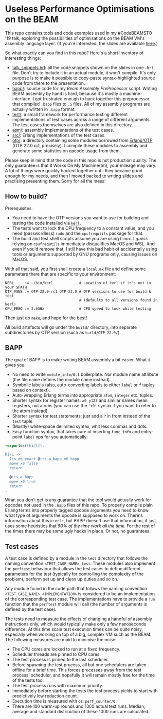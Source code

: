 # Useless Performance Optimisations on the BEAM

This repo contains tools and code examples used in my #CodeBEAMSTO '19
talk, exploring the possibilities of optimisations on the BEAM VM's
assembly language layer. (If you're interested, the slides are
available
[here](https://docs.google.com/presentation/d/1E8aFUJTBu7MvBNEEhsJasmGry0XP7Zve0TaNBK9f-1k/edit?usp=sharing).)

So what exactly can you find in this repo? Here's a short inventory of
interesting things:

* [talk_snippets.hrl](talk_snippets.hrl): all the code snippets shown
  on the slides in one `.hrl` file. Don't try to include it in an
  actual module, it won't compile. It's only purpose is to make it
  possible to copy-paste syntax-highlighted source code from there to
  the presentation.
* [bapp/](bapp): source code for my _Beam Assembly PreProcessor_
  script. Writing BEAM assembly by hand is hard, because it's mostly a
  machine-interface. I got frustrated enough to hack together this
  preprocessor that compiled `.bapp` files to `.S` files. All of my
  assembly programs are actually written in `.bapp` format.
* [test/](test): a small framework for performance testing different
  implementations of test cases across a range of different
  arguments. The test cases themselves are also defined in this
  directory.
* [asm/](asm): assembly implementations of the test cases.
* [src/](src): Erlang implementations of the test cases.
* [otp/](otp): a directory containing some modules borrowed from
  [Erlang/OTP](https://github.com/erlang/otp/tree/OTP-22.0-rc1) (OTP
  22.0 rc1, precisely). I compile these modules to assembly and
  generate some statistics on opcode usage from them.

Please keep in mind that the code in this repo is not production
quality. The only guarantee is that it Works On My Machine(tm), your
mileage may vary. A lot of things were quickly hacked together until
they became good enough for my needs, and then I moved backed to
writing slides and practising presenting them. Sorry for all the mess!

## How to build?

Prerequisites:

* You need to have the OTP versions you want to use for building and
  testing the code installed via
  [`kerl`](https://github.com/kerl/kerl).
* The tests want to lock the CPU frequency to a constant value, and
  you need (passwordless) `sudo` and the `cpufrequtils` package for
  that.
* The build and test shell scripts assume you are using Linux. I
  *guess* relying on `cpufrequtils` immediately disqualifies MacOS and
  WSL. And even if you'd remove that, I still have this bad habit of
  accidentally using tools or arguments supported by GNU programs
  only, causing issues on MacOS.

With all that said, you first shall create a `local.mk` file and
define some parameters there that are specific to your environment:

```make
KERL     := ~/bin/kerl            # Location of kerl if it's not in your $PATH
OTP_VSNS := OTP-22.0-rc1 OTP-22.0 # OTP versions to use for build & test
                                  # (defaults to all versions found in kerl)
CPU_FREQ := 2.6GHz                # CPU speed to lock while testing
```

Then just do `make`, and hope for the best!

All build artefacts will go under the `build/` directory, into
separate subdirectories by OTP version (such as `build/OTP-22.0/`).

## BAPP

The goal of BAPP is to make writing BEAM assembly a bit easier. What
it gives you:

* No need to write `module_info/0,1` boilerplate. Nor module name
  attribute (the file name defines the module name instead).
* Symbolic labels (also, auto-converting labels to either `label` or
  `f` tuples based on context).
* Auto-wrapping Erlang terms into appropriate `atom`, `integer`
  etc. tuples.
* Shorter syntax for register names: `x0`, `y123` and similar names
  mean registers, not atoms (you can use the `'x0'` syntax if you want
  to refer to the atom instead).
* Shorter syntax for test statements: just add a `?` in front instead
  of the `test` tuple.
* (Mostly) white-space delimited syntax, whit less commas and dots.
* Easy function syntax, that takes care of inserting `func_info` and
  entry-point `label` ops for you automatically:

```erlang
-exportes([hi/1]).

hi/1 ->
  ?is_eq_exact @its_a_bapp x0 bapp
  move x0 false
  return

  @its_a_bapp
  move x0 true
  return
.
```

What you don't get is any guarantee that the tool would actually work
for opcodes not used in the `.bapp` files of this repo. To properly
compile plain Erlang terms into properly tagged opcode arguments you
need to know what type of arguments the opcode is supposed to work
on. There's information about this in `erlc`, but BAPP doesn't use
that information, it just uses some heuristics that _60% of the time
work all the time_. For the rest of the times there may be some ugly
hacks in place. Or not, no guarantees.

## Test cases

A test case is defined by a module in the `test` directory that
follows the naming convention `<TEST_CASE_NAME>_test`. These modules
also implement the `perftest` behaviour that allows the test cases to
define different parameters for the test (typically for controlling
the complexity of the problem), perform set up and clean up duties and
so on.

Any module found in the code path that follows the naming convention
`<TEST_CASE_NAME>_<IMPLEMENTATION>` is considered to be an
implementation of the corresponding test case. The implementations
have to provide a `run` function that the `perftest` module will call
(the number of arguments is defined by the test case).

The tests need to measure the effects of changing a handful of
assembly instructions only, which would typically make only a few
nanoseconds difference. At this time scale test execution times can be
quite noisy, especially when working on top of a big, complex VM such
as the BEAM. The following measures are maid to minimise the noise:

* The CPU cores are locked to run at a fixed frequency.
* Scheduler threads are pinned to CPU cores.
* The test process is pinned to the last scheduler.
* Before spawning the test process, all but one schedulers are taken
  offline for a brief time. This forces processes away from the test
  process' scheduler, and hopefully it will remain mostly free for the
  time of the tests too.
* The test process runs with maximum priority.
* Immediately before starting the tests the test process yields to
  start with predictively low reduction count.
* Execution time is measured with `os:perf_counter/0`.
* There are 100 warm-up rounds and 1000 actual test runs. Median,
  average and standard distribution of these 1000 runs are calculated.
